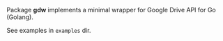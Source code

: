Package **gdw** implements a minimal wrapper for Google Drive API for Go (Golang).

See examples in `examples` dir.
